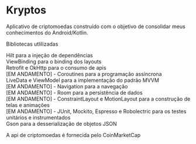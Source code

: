 # Kryptos


Aplicativo de criptomoedas construído com o objetivo de consolidar meus conhecimentos do Android/Kotlin.


Bibliotecas utlilizadas


Hilt para a injeção de dependências<br/>
ViewBinding para o binding dos layouts<br/>
Retrofit e OkHttp para o consumo de apis<br/>
[EM ANDAMENTO] - Coroutines para a programação assíncrona<br/>
LiveData e ViewModel para a implementação do padrão MVVM<br/>
[EM ANDAMENTO] - Navigation para a navegação<br/>
[EM ANDAMENTO] - Room para a persistência de dados<br/>
[EM ANDAMENTO] - ConstraintLayout e MotionLayout para a construção de telas e animações<br/>
[EM ANDAMENTO] - JUnit, Mockito, Espresso e Robolectric para os testes unitários e instrumentados<br/>
Gson para a desserialização de objetos JSON


A api de criptomoedas é fornecida pelo CoinMarketCap

